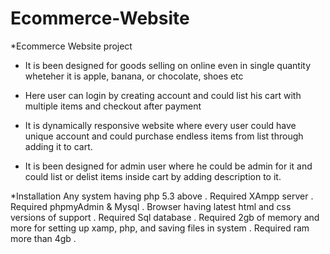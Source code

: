 # Ecommerce-Website
*Ecommerce Website project
- It is been designed for goods selling on online even in single quantity wheteher it is apple, banana,
or chocolate, shoes etc

- Here user can login by creating account and could list his cart with multiple items and checkout after payment 

- It is dynamically responsive website where every user could have unique account and could purchase endless items 
from list through adding it to cart.
 
- It is been designed for admin user where he could be admin for it and could list or delist items inside cart by 
adding description to it.

*Installation
Any system having php 5.3 above .
Required XAmpp server .
Required phpmyAdmin & Mysql .
Browser having latest html and css versions of support .
Required Sql database .
Required 2gb of memory and more for setting up xamp, php, and saving files in system .
Required ram more than 4gb .
